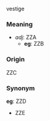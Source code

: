 vestige
### Meaning
+ _adj_: ZZA
    + __eg__: ZZB

### Origin

ZZC

### Synonym

__eg__: ZZD

+ ZZE



